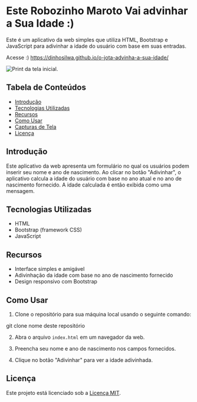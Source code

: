 


# Este Robozinho Maroto Vai advinhar a Sua Idade :)

Este é um aplicativo da web simples que utiliza HTML, Bootstrap e JavaScript para adivinhar a idade do usuário com base em suas entradas.

Acesse :) 
https://dinhosilwa.github.io/o-jota-advinha-a-sua-idade/

![Print da tela inicial](https://i.imgur.com/vRXQlmw.png).


## Tabela de Conteúdos

- [Introdução](#introdução)
- [Tecnologias Utilizadas](#tecnologias-utilizadas)
- [Recursos](#recursos)
- [Como Usar](#como-usar)
- [Capturas de Tela](#capturas-de-tela)
- [Licença](#licença)

## Introdução

Este aplicativo da web apresenta um formulário no qual os usuários podem inserir seu nome e ano de nascimento. Ao clicar no botão "Adivinhar", o aplicativo calcula a idade do usuário com base no ano atual e no ano de nascimento fornecido. A idade calculada é então exibida como uma mensagem.

## Tecnologias Utilizadas

- HTML
- Bootstrap (framework CSS)
- JavaScript

## Recursos

- Interface simples e amigável
- Adivinhação da idade com base no ano de nascimento fornecido
- Design responsivo com Bootstrap

## Como Usar

1. Clone o repositório para sua máquina local usando o seguinte comando:

git clone nome deste repositório

2. Abra o arquivo `index.html` em um navegador da web.

3. Preencha seu nome e ano de nascimento nos campos fornecidos.

4. Clique no botão "Adivinhar" para ver a idade adivinhada.


## Licença

Este projeto está licenciado sob a [Licença MIT](LICENSE).

